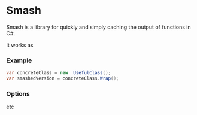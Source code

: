 # Smash

Smash is a library for quickly and simply caching the output of functions in C#.

It works as 

### Example

```C#
var concreteClass = new  UsefulClass();
var smashedVersion = concreteClass.Wrap();
```

### Options

etc